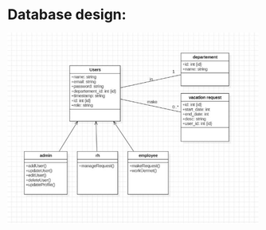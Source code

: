 # Database design:

![Database design](https://github.com/4zeddin/hr-management-system/blob/main/Class%20Diagram.jpeg)

